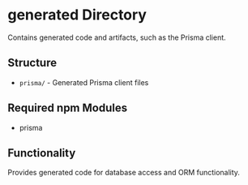 # generated Directory

Contains generated code and artifacts, such as the Prisma client.

## Structure
- `prisma/` - Generated Prisma client files

## Required npm Modules
- prisma

## Functionality
Provides generated code for database access and ORM functionality.